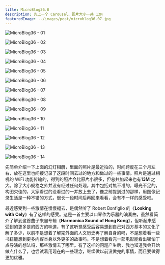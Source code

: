 ```yaml
---
title: MicroBlog36.0
description: 先上一个 Carousel，图片大小一共 13M
featuredImage: ../images/post/microblog36-07.jpg
---
```


<Carousel>

![MicroBlog36 - 01](../images/post/microblog36-01.jpg)

![MicroBlog36 - 02](../images/post/microblog36-02.jpg)

![MicroBlog36 - 03](../images/post/microblog36-03.jpg)

![MicroBlog36 - 04](../images/post/microblog36-04.jpg)

![MicroBlog36 - 05](../images/post/microblog36-05.jpg)

![MicroBlog36 - 06](../images/post/microblog36-06.jpg)

![MicroBlog36 - 07](../images/post/microblog36-07.jpg)

![MicroBlog36 - 08](../images/post/microblog36-08.jpg)

![MicroBlog36 - 09](../images/post/microblog36-09.jpg)

![MicroBlog36 - 10](../images/post/microblog36-10.jpg)

![MicroBlog36 - 11](../images/post/microblog36-11.jpg)

![MicroBlog36 - 12](../images/post/microblog36-12.jpg)

![MicroBlog36 - 13](../images/post/microblog36-13.jpg)

![MicroBlog36 - 14](../images/post/microblog36-14.jpg)

 </Carousel>

先简单介绍一下上面的幻灯相册，里面的照片是最近拍的，时间跨度在三个月左右，放在这里也间接记录了这段时间去过的地方和做过的一些事情。照片是通过相机的
WiFi 功能传输的，得到的照片会比原片小很多，但总共加起来也有**13M**
之大。除了大小规格之外并没有经过任何处理，其中包括对焦不准的，曝光不足的，构图欠佳的，大家看过的没看过的一并放上去了，像之前提到过的那样，用图像记录生活是一种不错的方式，很长一段时间后再回来看看，会有不一样的感受吧。

最近感受到一些激情在慢慢褪去，是偶然听了 Robert Bonfiglio 的《**Looking with Cely**》有了这样的感受。这是一首主要以口琴作为乐器的演奏曲，虽然看简介了解到这首曲子来自专辑《**Harmonica Sound of Hong Kong**》，但听起来感受到的更多是的西方的味道，有了这听觉感受后容易想到自己对西方基本的文化了解了多少，以前不是想着了解完外面的人文历史再了解自身的吗，不是想着看一些书籍能想到更多内容本身以外更多的故事吗，不是想着看完一部电影能看出哪怕丁点导演的想法吗，那些激情去了哪里。有了这样的问题产生后，我也知道我会开始做点什么了，也尝试着用现在的一些理念，继续做以前没做完的事情，而且要做得更加优雅。
